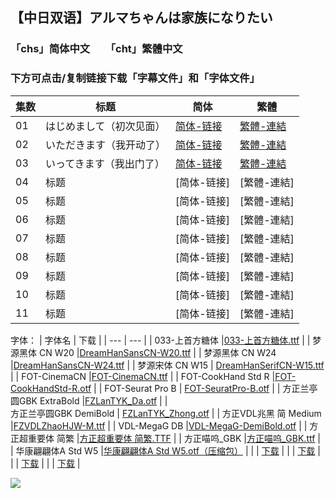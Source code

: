 ## 【中日双语】アルマちゃんは家族になりたい

### 「chs」简体中文　　「cht」繁體中文
### 下方可点击/复制链接下载「字幕文件」和「字体文件」

| 集数 | 标题 | 简体 | 繁體 |
| --- | --- | --- | --- |
| 01 | はじめまして（初次见面） | [简体-链接](https://github.com/smzase/smzase_sub/blob/main/Alma-chan%EF%BC%88%E5%B0%8F%E9%98%BF%E5%B0%94%E7%8E%9B%E6%83%B3%E8%A6%81%E6%88%90%E4%B8%BA%E5%AE%B6%E4%BA%BA%EF%BC%89/%5B%E4%B8%89%E6%98%8E%E6%B2%BB%E6%91%86%E7%83%82%E7%BB%84%5D%20%E5%B0%8F%E9%98%BF%E5%B0%94%E7%8E%9B%E6%83%B3%E8%A6%81%E6%88%90%E4%B8%BA%E5%AE%B6%E4%BA%BA%20-%20S01E01.chs.ass) | [繁體-連結](https://github.com/smzase/smzase_sub/blob/main/Alma-chan%EF%BC%88%E5%B0%8F%E9%98%BF%E5%B0%94%E7%8E%9B%E6%83%B3%E8%A6%81%E6%88%90%E4%B8%BA%E5%AE%B6%E4%BA%BA%EF%BC%89/%5B%E4%B8%89%E6%98%8E%E6%B2%BB%E6%91%86%E7%83%82%E7%BB%84%5D%20%E5%B0%8F%E9%98%BF%E5%B0%94%E7%8E%9B%E6%83%B3%E8%A6%81%E6%88%90%E4%B8%BA%E5%AE%B6%E4%BA%BA%20-%20S01E01.cht.ass) |
| 02 | いただきます（我开动了） | [简体-链接](https://github.com/smzase/smzase_sub/blob/main/Alma-chan%EF%BC%88%E5%B0%8F%E9%98%BF%E5%B0%94%E7%8E%9B%E6%83%B3%E8%A6%81%E6%88%90%E4%B8%BA%E5%AE%B6%E4%BA%BA%EF%BC%89/%5B%E4%B8%89%E6%98%8E%E6%B2%BB%E6%91%86%E7%83%82%E7%BB%84%5D%20%E5%B0%8F%E9%98%BF%E5%B0%94%E7%8E%9B%E6%83%B3%E8%A6%81%E6%88%90%E4%B8%BA%E5%AE%B6%E4%BA%BA%20-%20S01E02.chs.ass) | [繁體-連結](https://github.com/smzase/smzase_sub/blob/main/Alma-chan%EF%BC%88%E5%B0%8F%E9%98%BF%E5%B0%94%E7%8E%9B%E6%83%B3%E8%A6%81%E6%88%90%E4%B8%BA%E5%AE%B6%E4%BA%BA%EF%BC%89/%5B%E4%B8%89%E6%98%8E%E6%B2%BB%E6%91%86%E7%83%82%E7%BB%84%5D%20%E5%B0%8F%E9%98%BF%E5%B0%94%E7%8E%9B%E6%83%B3%E8%A6%81%E6%88%90%E4%B8%BA%E5%AE%B6%E4%BA%BA%20-%20S01E02.cht.ass) |
| 03 | いってきます（我出门了） | [简体-链接](https://github.com/smzase/smzase_sub/blob/main/Alma-chan%EF%BC%88%E5%B0%8F%E9%98%BF%E5%B0%94%E7%8E%9B%E6%83%B3%E8%A6%81%E6%88%90%E4%B8%BA%E5%AE%B6%E4%BA%BA%EF%BC%89/%5B%E4%B8%89%E6%98%8E%E6%B2%BB%E6%91%86%E7%83%82%E7%BB%84%5D%20%E5%B0%8F%E9%98%BF%E5%B0%94%E7%8E%9B%E6%83%B3%E8%A6%81%E6%88%90%E4%B8%BA%E5%AE%B6%E4%BA%BA%20-%20S01E03.chs.ass) | [繁體-連結](https://github.com/smzase/smzase_sub/blob/main/Alma-chan%EF%BC%88%E5%B0%8F%E9%98%BF%E5%B0%94%E7%8E%9B%E6%83%B3%E8%A6%81%E6%88%90%E4%B8%BA%E5%AE%B6%E4%BA%BA%EF%BC%89/%5B%E4%B8%89%E6%98%8E%E6%B2%BB%E6%91%86%E7%83%82%E7%BB%84%5D%20%E5%B0%8F%E9%98%BF%E5%B0%94%E7%8E%9B%E6%83%B3%E8%A6%81%E6%88%90%E4%B8%BA%E5%AE%B6%E4%BA%BA%20-%20S01E03.cht.ass) |
| 04 | 标题 | [简体-链接] | [繁體-連結] |
| 05 | 标题 | [简体-链接] | [繁體-連結] |
| 06 | 标题 | [简体-链接] | [繁體-連結] |
| 07 | 标题 | [简体-链接] | [繁體-連結] |
| 08 | 标题 | [简体-链接] | [繁體-連結] |
| 09 | 标题 | [简体-链接] | [繁體-連結] |
| 10 | 标题 | [简体-链接] | [繁體-連結] |
| 11 | 标题 | [简体-链接] | [繁體-連結] |

字体：
| 字体名 | 下载 |
| --- | --- |
| 033-上首方糖体 |[033-上首方糖体.ttf](https://github.com/smzase/smzase_sub/blob/main/Alma-chan%EF%BC%88%E5%B0%8F%E9%98%BF%E5%B0%94%E7%8E%9B%E6%83%B3%E8%A6%81%E6%88%90%E4%B8%BA%E5%AE%B6%E4%BA%BA%EF%BC%89/fonts/033-%E4%B8%8A%E9%A6%96%E6%96%B9%E7%B3%96%E4%BD%93.ttf) |
| 梦源黑体 CN W20 |[DreamHanSansCN-W20.ttf](https://github.com/smzase/smzase_sub/blob/main/Alma-chan%EF%BC%88%E5%B0%8F%E9%98%BF%E5%B0%94%E7%8E%9B%E6%83%B3%E8%A6%81%E6%88%90%E4%B8%BA%E5%AE%B6%E4%BA%BA%EF%BC%89/fonts/DreamHanSansCN-W20.ttf) |
| 梦源黑体 CN W24 |[DreamHanSansCN-W24.ttf](https://github.com/smzase/smzase_sub/blob/main/Alma-chan%EF%BC%88%E5%B0%8F%E9%98%BF%E5%B0%94%E7%8E%9B%E6%83%B3%E8%A6%81%E6%88%90%E4%B8%BA%E5%AE%B6%E4%BA%BA%EF%BC%89/fonts/DreamHanSansCN-W24.ttf) |
| 梦源宋体 CN W15 | [DreamHanSerifCN-W15.ttf](https://github.com/smzase/smzase_sub/blob/main/Alma-chan%EF%BC%88%E5%B0%8F%E9%98%BF%E5%B0%94%E7%8E%9B%E6%83%B3%E8%A6%81%E6%88%90%E4%B8%BA%E5%AE%B6%E4%BA%BA%EF%BC%89/fonts/DreamHanSerifCN-W15.ttf) |
| FOT-CinemaCN |[FOT-CinemaCN.ttf](https://github.com/smzase/smzase_sub/blob/main/Alma-chan%EF%BC%88%E5%B0%8F%E9%98%BF%E5%B0%94%E7%8E%9B%E6%83%B3%E8%A6%81%E6%88%90%E4%B8%BA%E5%AE%B6%E4%BA%BA%EF%BC%89/fonts/FOT-CinemaCN.ttf) |
| FOT-CookHand Std R |[FOT-CookHandStd-R.otf](https://github.com/smzase/smzase_sub/blob/main/Alma-chan%EF%BC%88%E5%B0%8F%E9%98%BF%E5%B0%94%E7%8E%9B%E6%83%B3%E8%A6%81%E6%88%90%E4%B8%BA%E5%AE%B6%E4%BA%BA%EF%BC%89/fonts/FOT-CookHandStd-R.otf) |
| FOT-Seurat Pro B | [FOT-SeuratPro-B.otf](https://github.com/smzase/smzase_sub/blob/main/Alma-chan%EF%BC%88%E5%B0%8F%E9%98%BF%E5%B0%94%E7%8E%9B%E6%83%B3%E8%A6%81%E6%88%90%E4%B8%BA%E5%AE%B6%E4%BA%BA%EF%BC%89/fonts/FOT-SeuratPro-B.otf) |
| 方正兰亭圆GBK ExtraBold |[FZLanTYK_Da.otf](https://github.com/smzase/smzase_sub/blob/main/Alma-chan%EF%BC%88%E5%B0%8F%E9%98%BF%E5%B0%94%E7%8E%9B%E6%83%B3%E8%A6%81%E6%88%90%E4%B8%BA%E5%AE%B6%E4%BA%BA%EF%BC%89/fonts/FZLanTYK_Da.otf) |
| 	
方正兰亭圆GBK DemiBold | [FZLanTYK_Zhong.otf](https://github.com/smzase/smzase_sub/blob/main/Alma-chan%EF%BC%88%E5%B0%8F%E9%98%BF%E5%B0%94%E7%8E%9B%E6%83%B3%E8%A6%81%E6%88%90%E4%B8%BA%E5%AE%B6%E4%BA%BA%EF%BC%89/fonts/FZLanTYK_Zhong.otf) |
| 方正VDL兆黑 简 Medium |[FZVDLZhaoHJW-M.ttf](https://github.com/smzase/smzase_sub/blob/main/Alma-chan%EF%BC%88%E5%B0%8F%E9%98%BF%E5%B0%94%E7%8E%9B%E6%83%B3%E8%A6%81%E6%88%90%E4%B8%BA%E5%AE%B6%E4%BA%BA%EF%BC%89/fonts/FZVDLZhaoHJW-M.ttf) |
| VDL-MegaG DB |[VDL-MegaG-DemiBold.otf](https://github.com/smzase/smzase_sub/blob/main/Alma-chan%EF%BC%88%E5%B0%8F%E9%98%BF%E5%B0%94%E7%8E%9B%E6%83%B3%E8%A6%81%E6%88%90%E4%B8%BA%E5%AE%B6%E4%BA%BA%EF%BC%89/fonts/VDL-MegaG-DemiBold.otf) |
| 方正超重要体 简繁 |[方正超重要体 简繁.TTF](https://github.com/smzase/smzase_sub/blob/main/Alma-chan%EF%BC%88%E5%B0%8F%E9%98%BF%E5%B0%94%E7%8E%9B%E6%83%B3%E8%A6%81%E6%88%90%E4%B8%BA%E5%AE%B6%E4%BA%BA%EF%BC%89/fonts/%E6%96%B9%E6%AD%A3%E8%B6%85%E9%87%8D%E8%A6%81%E4%BD%93%20%E7%AE%80%E7%B9%81.TTF) |
| 方正喵呜_GBK |[方正喵呜_GBK.ttf](https://github.com/smzase/smzase_sub/blob/main/Alma-chan%EF%BC%88%E5%B0%8F%E9%98%BF%E5%B0%94%E7%8E%9B%E6%83%B3%E8%A6%81%E6%88%90%E4%B8%BA%E5%AE%B6%E4%BA%BA%EF%BC%89/fonts/%E6%96%B9%E6%AD%A3%E5%96%B5%E5%91%9C_GBK.ttf) |
| 华康翩翩体A Std W5 |[华康翩翩体A Std W5.otf（压缩包）](https://github.com/smzase/smzase_sub/blob/main/Alma-chan%EF%BC%88%E5%B0%8F%E9%98%BF%E5%B0%94%E7%8E%9B%E6%83%B3%E8%A6%81%E6%88%90%E4%B8%BA%E5%AE%B6%E4%BA%BA%EF%BC%89/fonts/%E5%8D%8E%E5%BA%B7%E7%BF%A9%E7%BF%A9%E4%BD%93A%20Std%20W5.7z) |
|  | [下载]() |
|  | [下载]() |
|  | [下载]() |
|  | [下载]() |

![](https://pic1.imgdb.cn/item/68ed927ac5157e1a886d5b21.jpg)
